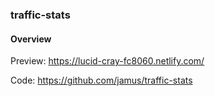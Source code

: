### traffic-stats

#### Overview

Preview: https://lucid-cray-fc8060.netlify.com/

Code: https://github.com/jamus/traffic-stats